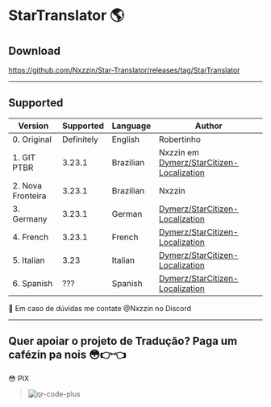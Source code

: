 # StarTranslator 🌎
## Download
https://github.com/Nxzzin/Star-Translator/releases/tag/StarTranslator

---
## Supported

| Version | Supported | Language | Author |
|---|---|---|---|
| 0. Original | Definitely | English | Robertinho |
| 1. GIT PTBR| 3.23.1 | Brazilian | Nxzzin em [Dymerz/StarCitizen-Localization](https://github.com/Dymerz/StarCitizen-Localization/tree/main/data/Localization/portuguese_(brazilian)) |
| 2. Nova Fronteira | 3.23.1 | Brazilian  | Nxzzin |
| 3. Germany | 3.23.1 | German | [Dymerz/StarCitizen-Localization](https://github.com/Dymerz/StarCitizen-Localization/tree/main/data/Localization/german_(germany)) |
| 4. French | 3.23.1 | French | [Dymerz/StarCitizen-Localization](https://github.com/Dymerz/StarCitizen-Localization/tree/main/data/Localization/french_(france)) |
| 5. Italian | 3.23 | Italian | [Dymerz/StarCitizen-Localization](https://github.com/Dymerz/StarCitizen-Localization/tree/main/data/Localization/italian_(italy)) |
| 6. Spanish | ??? | Spanish | [Dymerz/StarCitizen-Localization](https://github.com/Dymerz/StarCitizen-Localization/tree/main/data/Localization/spanish_(spain)) |

🛑 Em caso de dúvidas me contate @Nxzzin no Discord

---
## Quer apoiar o projeto de Tradução? Paga um cafézin pa nois 😳👉👈
😳 PIX
> ![qr-code-plus](https://github.com/Nxzzin/Star-Translator/assets/148262077/c3e252d2-5836-4e30-8cf6-2d3a302c70bd)
